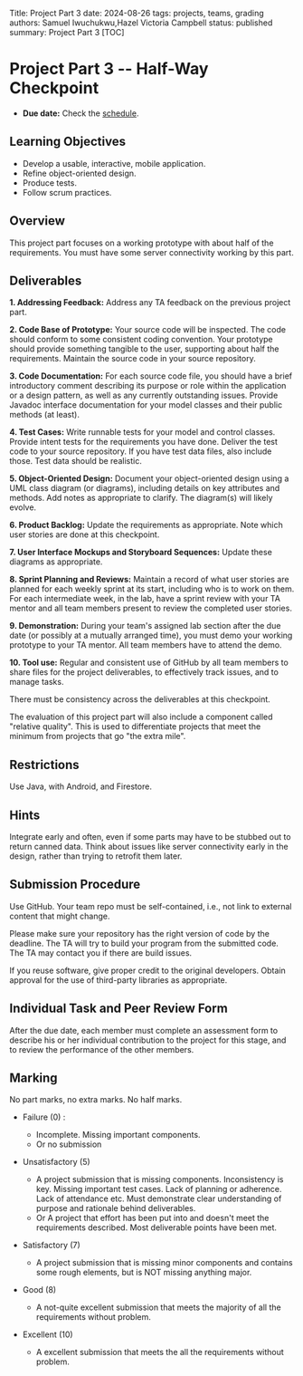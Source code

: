 Title: Project Part 3
date: 2024-08-26
tags: projects, teams, grading
authors: Samuel Iwuchukwu,Hazel Victoria Campbell
status: published
summary: Project Part 3
[TOC]

# Project Part 3 -- Half-Way Checkpoint

* **Due date:** Check the [schedule]({filename}/pages/home.md#schedule).


## **Learning Objectives**

+ Develop a usable, interactive, mobile application.
+ Refine object-oriented design.
+ Produce tests.
+ Follow scrum practices.

## **Overview**

This project part focuses on a working prototype with about half of the requirements. You must have some server connectivity working by this part.

## **Deliverables**
**1. Addressing Feedback:**
Address any TA feedback on the previous project part.

**2. Code Base of Prototype:**
Your source code will be inspected. The code should conform to some consistent coding convention. Your prototype should provide something tangible to the user, supporting about half the requirements. Maintain the source code in your source repository.

**3. Code Documentation:**
For each source code file, you should have a brief introductory comment describing its purpose or role within the application or a design pattern, as well as any currently outstanding issues. Provide Javadoc interface documentation for your model classes and their public methods (at least).

**4. Test Cases:**
Write runnable tests for your model and control classes. Provide intent tests for the requirements you have done. Deliver the test code to your source repository. If you have test data files, also include those. Test data should be realistic.

**5. Object-Oriented Design:**
Document your object-oriented design using a UML class diagram (or diagrams), including details on key attributes and methods. Add notes as appropriate to clarify. The diagram(s) will likely evolve.

**6. Product Backlog:**
Update the requirements as appropriate. Note which user stories are done at this checkpoint.

**7. User Interface Mockups and Storyboard Sequences:**
Update these diagrams as appropriate.

**8. Sprint Planning and Reviews:**
Maintain a record of what user stories are planned for each weekly sprint at its start, including who is to work on them. For each intermediate week, in the lab, have a sprint review with your TA mentor and all team members present to review the completed user stories.

**9. Demonstration:**
During your team's assigned lab section after the due date (or possibly at a mutually arranged time), you must demo your working prototype to your TA mentor. All team members have to attend the demo.

**10. Tool use:**
Regular and consistent use of GitHub by all team members to share files for the project deliverables, to effectively track issues, and to manage tasks.

There must be consistency across the deliverables at this checkpoint.

The evaluation of this project part will also include a component called "relative quality". This is used to differentiate projects that meet the minimum from projects that go "the extra mile".

## Restrictions
Use Java, with Android, and Firestore.

## Hints
Integrate early and often, even if some parts may have to be stubbed out to return canned data. Think about issues like server connectivity early in the design, rather than trying to retrofit them later.

## Submission Procedure
Use GitHub. Your team repo must be self-contained, i.e., not link to external content that might change.

Please make sure your repository has the right version of code by the deadline. The TA will try to build your program from the submitted code. The TA may contact you if there are build issues.

If you reuse software, give proper credit to the original developers. Obtain approval for the use of third-party libraries as appropriate.

## Individual Task and Peer Review Form
After the due date, each member must complete an assessment form to describe his or her individual contribution to the project for this stage, and to review the performance of the other members.

## Marking
No part marks, no extra marks. No half marks.

- Failure (0) : 
    - Incomplete. Missing important components.
    - Or no submission

- Unsatisfactory (5)
    - A project submission that is missing components. Inconsistency is key. Missing important test cases. Lack of planning or adherence. Lack of attendance etc. Must demonstrate clear understanding of purpose and rationale behind deliverables.
    - Or A project that effort has been put into and doesn't meet the requirements described. Most deliverable points have been met.

- Satisfactory (7)
    - A project submission that is missing minor components and contains some rough elements, but is NOT missing anything major. 

- Good (8)
    - A not-quite excellent submission that meets the majority of all the requirements without problem.

- Excellent (10)
    - A excellent submission that meets the all the requirements without problem.
